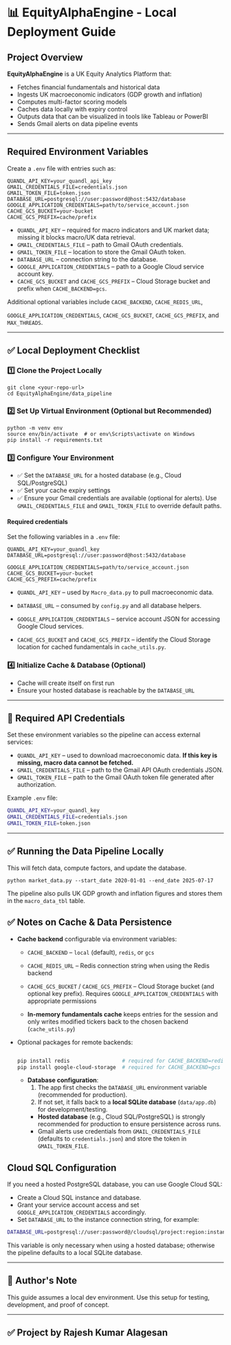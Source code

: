 
# 📊 EquityAlphaEngine - Local Deployment Guide

## Project Overview

**EquityAlphaEngine** is a UK Equity Analytics Platform that:
- Fetches financial fundamentals and historical data
- Ingests UK macroeconomic indicators (GDP growth and inflation)
- Computes multi-factor scoring models
- Caches data locally with expiry control
- Outputs data that can be visualized in tools like Tableau or PowerBI
- Sends Gmail alerts on data pipeline events

---

## Required Environment Variables

Create a `.env` file with entries such as:

```env
QUANDL_API_KEY=your_quandl_api_key
GMAIL_CREDENTIALS_FILE=credentials.json
GMAIL_TOKEN_FILE=token.json
DATABASE_URL=postgresql://user:password@host:5432/database
GOOGLE_APPLICATION_CREDENTIALS=path/to/service_account.json
CACHE_GCS_BUCKET=your-bucket
CACHE_GCS_PREFIX=cache/prefix
```

- `QUANDL_API_KEY` – required for macro indicators and UK market data; missing
  it blocks macro/UK data retrieval.
- `GMAIL_CREDENTIALS_FILE` – path to Gmail OAuth credentials.
- `GMAIL_TOKEN_FILE` – location to store the Gmail OAuth token.
- `DATABASE_URL` – connection string to the database.
- `GOOGLE_APPLICATION_CREDENTIALS` – path to a Google Cloud service account key.
- `CACHE_GCS_BUCKET` and `CACHE_GCS_PREFIX` – Cloud Storage bucket and prefix when `CACHE_BACKEND=gcs`.

Additional optional variables include `CACHE_BACKEND`, `CACHE_REDIS_URL`,

`GOOGLE_APPLICATION_CREDENTIALS`, `CACHE_GCS_BUCKET`, `CACHE_GCS_PREFIX`, and `MAX_THREADS`.


---

## ✅ Local Deployment Checklist

### 1️⃣ Clone the Project Locally
```
git clone <your-repo-url>
cd EquityAlphaEngine/data_pipeline
```

### 2️⃣ Set Up Virtual Environment (Optional but Recommended)
```
python -m venv env
source env/bin/activate  # or env\Scripts\activate on Windows
pip install -r requirements.txt
```

### 3️⃣ Configure Your Environment
- ✅ Set the `DATABASE_URL` for a hosted database (e.g., Cloud SQL/PostgreSQL)
- ✅ Set your cache expiry settings
- ✅ Ensure your Gmail credentials are available (optional for alerts). Use
  `GMAIL_CREDENTIALS_FILE` and `GMAIL_TOKEN_FILE` to override default paths.

#### Required credentials

Set the following variables in a `.env` file:

```env
QUANDL_API_KEY=your_quandl_key
DATABASE_URL=postgresql://user:password@host:5432/database

GOOGLE_APPLICATION_CREDENTIALS=path/to/service_account.json
CACHE_GCS_BUCKET=your-bucket
CACHE_GCS_PREFIX=cache/prefix

```

- `QUANDL_API_KEY` – used by `Macro_data.py` to pull macroeconomic data.
- `DATABASE_URL` – consumed by `config.py` and all database helpers.

- `GOOGLE_APPLICATION_CREDENTIALS` – service account JSON for accessing Google Cloud services.
- `CACHE_GCS_BUCKET` and `CACHE_GCS_PREFIX` – identify the Cloud Storage location for cached fundamentals in `cache_utils.py`.


### 4️⃣ Initialize Cache & Database (Optional)
- Cache will create itself on first run
- Ensure your hosted database is reachable by the `DATABASE_URL`

---

## 🔑 Required API Credentials

Set these environment variables so the pipeline can
access external services:

- `QUANDL_API_KEY` – used to download macroeconomic data. **If this key is
  missing, macro data cannot be fetched.**
- `GMAIL_CREDENTIALS_FILE` – path to the Gmail API OAuth credentials JSON.
- `GMAIL_TOKEN_FILE` – path to the Gmail OAuth token file generated after
  authorization.

Example `.env` file:

```bash
QUANDL_API_KEY=your_quandl_key
GMAIL_CREDENTIALS_FILE=credentials.json
GMAIL_TOKEN_FILE=token.json
```

---

## ✅ Running the Data Pipeline Locally
This will fetch data, compute factors, and update the database.
```
python market_data.py --start_date 2020-01-01 --end_date 2025-07-17
```
The pipeline also pulls UK GDP growth and inflation figures and stores them in
the `macro_data_tbl` table.

## ✅ Notes on Cache & Data Persistence

- **Cache backend** configurable via environment variables:
  - `CACHE_BACKEND` – `local` (default), `redis`, or `gcs`
  - `CACHE_REDIS_URL` – Redis connection string when using the Redis backend

  - `CACHE_GCS_BUCKET` / `CACHE_GCS_PREFIX` – Cloud Storage bucket (and optional key prefix).
    Requires `GOOGLE_APPLICATION_CREDENTIALS` with appropriate permissions

  - **In-memory fundamentals cache** keeps entries for the session and only writes modified tickers back to the chosen backend (`cache_utils.py`)
- Optional packages for remote backends:

  ```bash

  pip install redis                 # required for CACHE_BACKEND=redis
  pip install google-cloud-storage  # required for CACHE_BACKEND=gcs

  ```
   - **Database configuration**:
      1. The app first checks the `DATABASE_URL` environment variable (recommended for production).
      2. If not set, it falls back to a **local SQLite database** (`data/app.db`) for development/testing.
       - **Hosted database** (e.g., Cloud SQL/PostgreSQL) is strongly recommended for production to ensure persistence across runs.
      - Gmail alerts use credentials from `GMAIL_CREDENTIALS_FILE` (defaults to
        `credentials.json`) and store the token in `GMAIL_TOKEN_FILE`.

## Cloud SQL Configuration

If you need a hosted PostgreSQL database, you can use Google Cloud SQL:

- Create a Cloud SQL instance and database.
- Grant your service account access and set `GOOGLE_APPLICATION_CREDENTIALS` accordingly.
- Set `DATABASE_URL` to the instance connection string, for example:

```bash
DATABASE_URL=postgresql://user:password@/cloudsql/project:region:instance/dbname
```

This variable is only necessary when using a hosted database; otherwise the pipeline defaults to a local SQLite database.


---

## 📝 Author's Note
This guide assumes a local dev environment.
Use this setup for testing, development, and proof of concept.

---

## ✅ Project by Rajesh Kumar Alagesan
